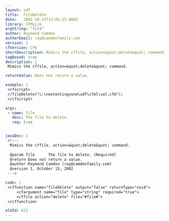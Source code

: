 ```yaml
---
layout: udf
title:  FileDelete
date:   2002-10-15T13:01:25.000Z
library: CFMLLib
argString: "file"
author: Raymond Camden
authorEmail: ray@camdenfamily.com
version: 1
cfVersion: CF6
shortDescription: Mimics the cffile, action=&quot;delete&quot; command.
tagBased: true
description: |
 Mimics the cffile, action=&quot;delete&quot; command.

returnValue: Does not return a value.

example: |
 <cfscript>
 //fileDelete("c:\neotestingzone\udf\cfml\val.cfm");
 </cfscript>

args:
 - name: file
   desc: The file to delete.
   req: true


javaDoc: |
 <!---
  Mimics the cffile, action=&quot;delete&quot; command.
  
  @param file      The file to delete. (Required)
  @return Does not return a value. 
  @author Raymond Camden (ray@camdenfamily.com) 
  @version 1, October 15, 2002 
 --->

code: |
 <cffunction name="fileDelete" output="false" returnType="void">
     <cfargument name="file" type="string" required="true">
     <cffile action="delete" file="#file#">    
 </cffunction>

oldId: 621
---
```


